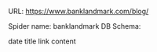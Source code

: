URL: https://www.banklandmark.com/blog/

Spider name: banklandmark
DB Schema:

date
title
link
content
